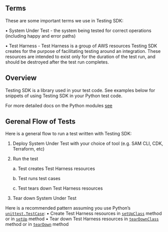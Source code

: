 ## Terms

These are some important terms we use in Testing SDK:

•	System Under Test - the system being tested for correct operations (including happy and error paths)

•	Test Harness - Test Harness is a group of AWS resources Testing SDK creates for the purpose of facilitating testing around an integration. These resources are intended to exist only for the duration of the test run, and should be destroyed after the test run completes.

## Overview

Testing SDK is a library used in your test code. See examples below for snippets of using Testing SDK in your Python test code.

For more detailed docs on the Python modules [see](../api/python)

## Gerenal Flow of Tests
Here is a general flow to run a test written with Testing SDK:

1.	Deploy System Under Test with your choice of tool (e.g. SAM CLI, CDK, Terraform, etc)

2.	Run the test

    a.	Test creates Test Harness resources

    b.	Test runs test cases

    c.	Test tears down Test Harness resources

3.	Tear down System Under Test

Here is a recommended pattern assuming you use Python’s [`unittest.TestCase`](https://docs.python.org/3/library/unittest.html#unittest.TestCase):
•	Create Test Harness resources in [`setUpClass`](https://docs.python.org/3/library/unittest.html#unittest.TestCase.setUpClass) method or in [`setUp`](https://docs.python.org/3/library/unittest.html#unittest.TestCase.setUp) method
•	Tear down Test Harness resources in [`tearDownClass`](https://docs.python.org/3/library/unittest.html#unittest.TestCase.tearDownClass) method or in [`tearDown`](https://docs.python.org/3/library/unittest.html#unittest.TestCase.tearDown) method